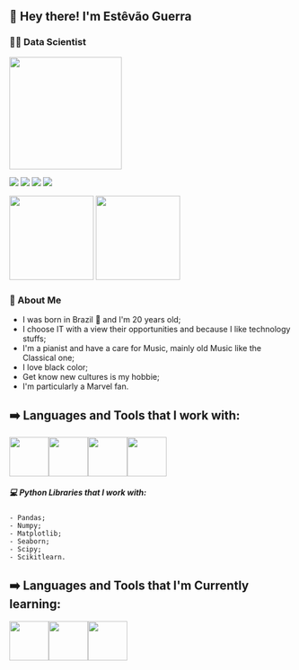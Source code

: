## 👋 Hey there! I'm __Estêvão Guerra__
### 👨‍🔬 Data Scientist
<img height="200em" src="https://c.tenor.com/3PztGziJog8AAAAC/baby-yoda-wave.gif">

[![](https://img.shields.io/badge/LinkedIn-0077B5?style=for-the-badge&logo=linkedin&logoColor=white)](https://www.linkedin.com/in/estevaoguerra/)
[![](https://img.shields.io/badge/-Gmail-%23333?style=for-the-badge&logo=gmail&logoColor=white)](mailto:estevaoguerra123@gmail.com)
[![](https://img.shields.io/badge/Instagram-E4405F?style=for-the-badge&logo=instagram&logoColor=white)](https://www.instagram.com/estevaogueerra/)
[![](https://img.shields.io/badge/Twitter-1DA1F2?style=for-the-badge&logo=twitter&logoColor=white)](https://twitter.com/estevao_guerra)

<div>
  <div>
    <img height="150em" src="https://github-readme-stats.vercel.app/api?username=estevaoguerra19&show_icons=true&theme=radical&include_all_commits=true&count_private=true"/>
    <img height="150em" src="https://github-readme-stats.vercel.app/api/top-langs/?username=estevaoguerra19&layout=compact&langs_count=7&theme=radical"/>
  </div>
</div>





### :vulcan_salute: About Me
- I was born in Brazil 🌲 and I'm 20 years old;
- I choose IT with a view their opportunities and because I like technology stuffs;
- I'm a pianist and have a care for Music, mainly old Music like the Classical one;
- I love black color;
- Get know new cultures is my hobbie;
- I'm particularly a Marvel fan.  




## ➡️ Languages and Tools that I work with:
 <img src="https://cdn.jsdelivr.net/gh/devicons/devicon/icons/python/python-original-wordmark.svg" weight="70" height="70"/><img src="https://upload.wikimedia.org/wikipedia/commons/thumb/3/38/Jupyter_logo.svg/883px-Jupyter_logo.svg.png" weight="70" height="70"/><img src="https://external-content.duckduckgo.com/iu/?u=https%3A%2F%2Fwww.tekenable.ie%2Fwp-content%2Fuploads%2F2019%2F09%2FPowerBI-Icon-Transparent.png&f=1&nofb=1" weight="70" height="70"/><img src="https://findicons.com/files/icons/2795/office_2013_hd/2000/excel.png" weight="70" height="70"/>
  
   ##### 💻 Python Libraries that I work with:
    - Pandas;
    - Numpy;
    - Matplotlib;
    - Seaborn;
    - Scipy;
    - Scikitlearn.






## ➡️ Languages and Tools that I'm Currently learning:
 <img src="https://external-content.duckduckgo.com/iu/?u=https%3A%2F%2Ffinanceandbusiness.ucdavis.edu%2Fsites%2Fg%2Ffiles%2Fdgvnsk4871%2Ffiles%2Fstyles%2Fsf_landscape_16x9%2Fpublic%2Fimages%2Farticle%2Ftableau_icon.png%3Fh%3Dc673cd1c%26itok%3DYkUJtGl8&f=1&nofb=1" weight="70" height="70"/><img src="https://vertigo.com.br/wp-content/uploads/2016/09/logo_lockup_analytics_icon_horizontal_black_2x.png" weight="70" height="70"/><img src="https://uploads-ssl.webflow.com/5e724862760345325327026c/5fa7238e9ad1b43af56de907_apache-spark-white-logo.png" weight="70" height="70"/>
